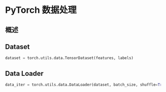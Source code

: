 # PyTorch 数据处理
## 概述


## Dataset
```python
dataset = torch.utils.data.TensorDataset(features, labels)

```

## Data Loader
```python
data_iter = torch.utils.data.DataLoader(dataset, batch_size, shuffle=True)

```